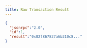 ```yaml
---
title: Raw Transaction Result
---
```


```json
{
  "jsonrpc":"2.0",
  "id":1,
  "result":"0x02f867837a6b310c8..."
}
```
